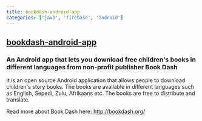```yaml
---
title: bookdash-android-app
categories: ['java', 'firebase', 'android']
---
```

## [bookdash-android-app](https://github.com/bookdash/bookdash-android-app)

### An Android app that lets you download free children's books in different languages from non-profit publisher Book Dash

It is an open source Android application that allows people to download children's story books. The books are available
in different languages such as English, Sepedi, Zulu, Afrikaans etc. The books are free to distribute and translate.

Read more about Book Dash here:
http://bookdash.org/

